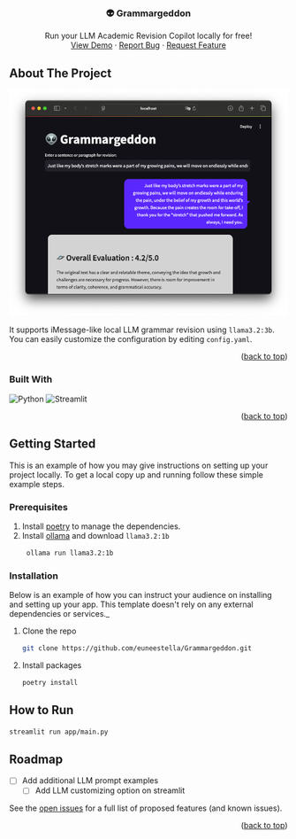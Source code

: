 <!-- Improved compatibility of back to top link: See: https://github.com/othneildrew/Best-README-Template/pull/73 -->
<a id="readme-top"></a>
<!--
*** Thanks for checking out the Best-README-Template. If you have a suggestion
*** that would make this better, please fork the repo and create a pull request
*** or simply open an issue with the tag "enhancement".
*** Don't forget to give the project a star!
*** Thanks again! Now go create something AMAZING! :D
-->



<!-- PROJECT SHIELDS -->
<!--
*** I'm using markdown "reference style" links for readability.
*** Reference links are enclosed in brackets [ ] instead of parentheses ( ).
*** See the bottom of this document for the declaration of the reference variables
*** for contributors-url, forks-url, etc. This is an optional, concise syntax you may use.
*** https://www.markdownguide.org/basic-syntax/#reference-style-links
-->

<!-- PROJECT LOGO -->
<br />
<div align="center">

  <h3 align="center">👽 Grammargeddon</h3>

  <p align="center">
    Run your LLM Academic Revision Copilot locally for free!
    <br />
    <a href="http://example.com">View Demo</a>
    &middot;
    <a href="http://example.com">Report Bug</a>
    &middot;
    <a href="http://example.com">Request Feature</a>
  </p>
</div>



<!-- ABOUT THE PROJECT -->
## About The Project

![Product Name Screen Shot](assets/demo_img.png)

It supports iMessage-like local LLM grammar revision using `llama3.2:3b`. You can easily customize the configuration by editing `config.yaml`.

<p align="right">(<a href="#readme-top">back to top</a>)</p>



### Built With


![Python][Python-shield]
![Streamlit][Streamlit-shield]



<p align="right">(<a href="#readme-top">back to top</a>)</p>



<!-- GETTING STARTED -->
## Getting Started

This is an example of how you may give instructions on setting up your project locally.
To get a local copy up and running follow these simple example steps.

### Prerequisites
1. Install [poetry](https://python-poetry.org/docs/#installing-with-the-official-installer
) to manage the dependencies.
2. Install [ollama](https://ollama.com) and download `llama3.2:1b`
   ```sh
    ollama run llama3.2:1b
    ```
### Installation

Below is an example of how you can instruct your audience on installing and setting up your app. This template doesn't rely on any external dependencies or services._

1. Clone the repo
   ```sh
   git clone https://github.com/euneestella/Grammargeddon.git
   ```
3. Install packages
   ```sh
   poetry install
   ```

<!-- USAGE EXAMPLES -->
## How to Run
```bash
streamlit run app/main.py 
```


<!-- ROADMAP -->
## Roadmap

- [ ] Add additional LLM prompt examples
  - [ ] Add LLM customizing option on streamlit

See the [open issues](http://example.com) for a full list of proposed features (and known issues).

<p align="right">(<a href="#readme-top">back to top</a>)</p>


[Python-shield]: https://img.shields.io/badge/python-3670A0?style=for-the-badge&logo=python&logoColor=ffdd54
[Streamlit-shield]: https://img.shields.io/badge/streamlit%20-%23FF0000.svg?style=for-the-badge&logo=streamlit&logoColor=white